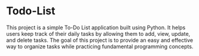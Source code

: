 # Todo-List
This project is a simple To-Do List application built using Python. It helps users keep track of their daily tasks by allowing them to add, view, update, and delete tasks. The goal of this project is to provide an easy and effective way to organize tasks while practicing fundamental programming concepts.
